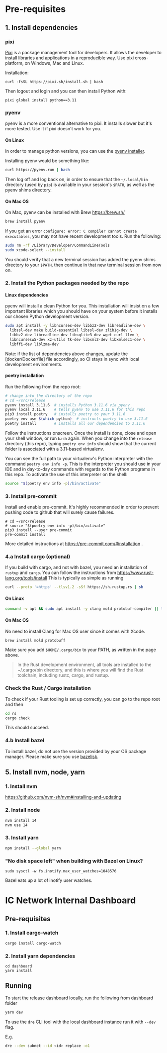 # Pre-requisites

## 1. Install dependencies

### pixi

[Pixi](https://pixi.sh/) is a package management tool for developers. It allows the developer to install libraries and applications in a reproducible way. Use pixi cross-platform, on Windows, Mac and Linux.

Installation:
```
curl -fsSL https://pixi.sh/install.sh | bash
```

Then logout and login and you can then install Python with:
```
pixi global install python==3.11
```

### pyenv

pyenv is a more conventional alternative to pixi. It installs slower but it's more tested. Use it if pixi doesn't work for you.

#### On Linux

In order to manage python versions, you can use the [pyenv
installer](https://github.com/pyenv/pyenv-installer).

Installing pyenv would be something like:

``` bash
curl https://pyenv.run | bash
```

Then log off and log back on, in order to ensure that the
`~/.local/bin` directory (used by `pip`) is
available in your session's `$PATH`, as well as the pyenv
shims directory.

#### On Mac OS

On Mac, pyenv can be installed with Brew https://brew.sh/
```bash
brew install pyenv
```

If you get an error `configure: error: C compiler cannot create executables`,
you may not have recent development tools. Run the following:
```bash
sudo rm -rf /Library/Developer/CommandLineTools
sudo xcode-select --install
```

You should verify that a new terminal session has added
the pyenv shims directory to your `$PATH`, then continue
in that new terminal session from now on.

### 2. Install the Python packages needed by the repo


#### Linux dependencies

pyenv will install a clean Python for you.   This installation will
insist on a few important libraries which you should have on your
system before it installs our chosen Python development version.

```bash
sudo apt install -y libncurses-dev libbz2-dev libreadline-dev \
  libssl-dev make build-essential libssl-dev zlib1g-dev \
  libbz2-dev libreadline-dev libsqlite3-dev wget curl llvm \
  libncursesw5-dev xz-utils tk-dev libxml2-dev libxmlsec1-dev \
  libffi-dev liblzma-dev
```

Note: if the list of dependencies above changes, update the
[docker/Dockerfile] file accordingly, so CI stays in sync
with local development environments.

#### poetry installation

Run the following from the repo root:

```bash
# change into the directory of the repo
# cd ~/src/release
pyenv install 3.11.6  # installs Python 3.11.6 via pyenv
pyenv local 3.11.6    # tells pyenv to use 3.11.6 for this repo
pip3 install poetry   # installs poetry to your 3.11.6
poetry env use $(which python)  # instructs poetry to use 3.11.6
poetry install        # installs all our dependencies to 3.11.6
```

Follow the instructions onscreen.  Once the install is done,
close and open your shell window, or run `bash` again.
When you change into the `release` directory (this repo),
typing `poetry env info` should show that the current
folder is associated with a 3.11-based virtualenv.

You can see the full path to your virtualenv's Python interpreter
with the command `poetry env info -p`.  This is the interpreter
you should use in your IDE and in day-to-day commands with regards
to the Python programs in this repo.  To activate the use of
this interpreter on the shell:

```bash
source "$(poetry env info -p)/bin/activate"
```

### 3. Install pre-commit

Install and enable pre-commit. It's highly recommended in order to prevent pushing code to github that will surely cause failures.

```
# cd ~/src/release
# source "$(poetry env info -p)/bin/activate"
pip3 install --user pre-commit
pre-commit install
```

More detailed instructions at https://pre-commit.com/#installation .

### 4.a Install cargo (optional)

If you build with cargo, and not with bazel, you need an installation of `rustup` and `cargo`. You can follow the instructions from https://www.rust-lang.org/tools/install
This is typically as simple as running

```sh
curl --proto '=https' --tlsv1.2 -sSf https://sh.rustup.rs | sh
```
#### On Linux
```sh
command -v apt && sudo apt install -y clang mold protobuf-compiler || true
```
#### On Mac OS
No need to install Clang for Mac OS user since it comes with Xcode.
```sh
brew install mold protobuff
```
Make sure you add `$HOME/.cargo/bin` to your PATH, as written in the page above.
> In the Rust development environment, all tools are installed to the ~/.cargo/bin directory, and this is where you will find the Rust toolchain, including rustc, cargo, and rustup.

### Check the Rust / Cargo installation

To check if your Rust tooling is set up correctly, you can go to the repo root and then
```sh
cd rs
cargo check
```

This should succeed.

### 4.b Install bazel

To install bazel, do not use the version provided by your OS package manager. Please make sure you use [bazelisk](https://bazel.build/install/bazelisk).

## 5. Install nvm, node, yarn

### 1. Install nvm

https://github.com/nvm-sh/nvm#installing-and-updating

### 2. Install node

```sh
nvm install 14
nvm use 14
```

### 3. Install yarn

```sh
npm install --global yarn
```

### "No disk space left" when building with Bazel on Linux?

```
sudo sysctl -w fs.inotify.max_user_watches=1048576
```

Bazel eats up a lot of inotify user watches.

# IC Network Internal Dashboard

## Pre-requisites 

### 1. Install cargo-watch

```sh
cargo install cargo-watch
```

### 2. Install yarn dependencies

```
cd dashboard
yarn install
```

## Running

To start the release dashboard locally, run the following from dashboard folder

```sh
yarn dev
```

To use the `dre` CLI tool with the local dashboard instance run it with `--dev` flag.

E.g.

```sh
dre --dev subnet --id <id> replace -o1
```
